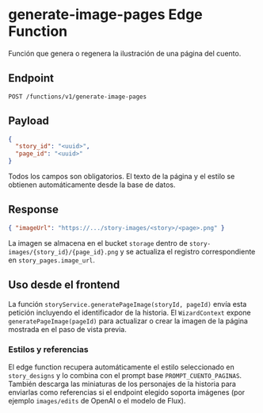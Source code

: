 # generate-image-pages Edge Function

Función que genera o regenera la ilustración de una página del cuento.

## Endpoint

`POST /functions/v1/generate-image-pages`

## Payload

```json
{
  "story_id": "<uuid>",
  "page_id": "<uuid>"
}
```
Todos los campos son obligatorios. El texto de la página y el estilo se obtienen
automáticamente desde la base de datos.

## Response

```json
{ "imageUrl": "https://.../story-images/<story>/<page>.png" }
```

La imagen se almacena en el bucket `storage` dentro de `story-images/{story_id}/{page_id}.png`
y se actualiza el registro correspondiente en `story_pages.image_url`.

## Uso desde el frontend

La función `storyService.generatePageImage(storyId, pageId)` envía esta
petición incluyendo el identificador de la historia. El `WizardContext` expone
`generatePageImage(pageId)` para actualizar o crear la imagen de la página
mostrada en el paso de vista previa.

### Estilos y referencias

El edge function recupera automáticamente el estilo seleccionado en
`story_designs` y lo combina con el prompt base `PROMPT_CUENTO_PAGINAS`.
También descarga las miniaturas de los personajes de la historia para
enviarlas como referencias si el endpoint elegido soporta imágenes (por
ejemplo `images/edits` de OpenAI o el modelo de Flux).
